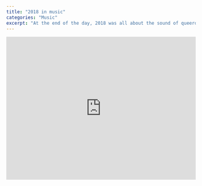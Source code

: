 ```yaml
---
title: "2018 in music"
categories: "Music"
excerpt: "At the end of the day, 2018 was all about the sound of queerdom."
---
```

<iframe src="https://open.spotify.com/embed/playlist/0XvqIswn1QRF2KGS6iQy3i?theme=0" width="100%" height="380" frameBorder="0" allowtransparency="true" allow="encrypted-media"></iframe>